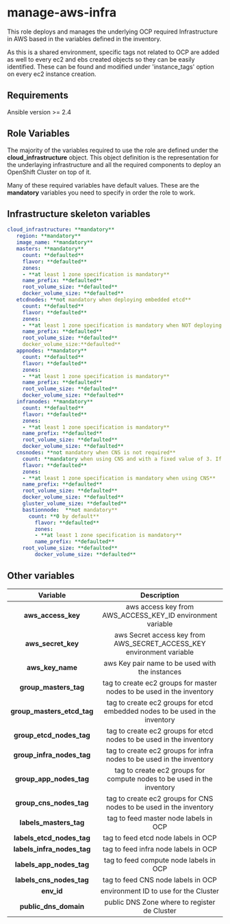 manage-aws-infra
================

This role deploys and manages the underlying OCP required Infrastructure in AWS based in the variables defined in the inventory.

As this is a shared environment, specific tags not related to OCP are added as well to every ec2 and ebs created objects so they can be easily identified. These can be found and modified under 'instance_tags' option on every ec2 instance creation.

Requirements
------------

Ansible version >= 2.4

Role Variables
--------------

The majority of the variables required to use the role are defined under the **cloud_infrastructure** object. This object definition is the representation for the underlaying infrastructure and all the required components to deploy an OpenShift Cluster on top of it.

Many of these required variables have default values. These are the **mandatory** variables you need to specify in order the role to work.

Infrastructure skeleton variables
---------------------------------

```yaml
cloud_infrastructure: **mandatory**
   region: **mandatory**
   image_name: **mandatory**
   masters: **mandatory**
     count: **defaulted**
     flavor: **defaulted**
     zones:
     - **at least 1 zone specification is mandatory**
     name_prefix: **defaulted**
     root_volume_size: **defaulted**
     docker_volume_size: **defaulted**
   etcdnodes: **not mandatory when deploying embedded etcd**
     count: **defaulted**
     flavor: **defaulted**
     zones:
     - **at least 1 zone specification is mandatory when NOT deploying embedded etcd**
     name_prefix: **defaulted**
     root_volume_size: **defaulted**
     docker_volume_size:**defaulted**
   appnodes: **mandatory**
     count: **defaulted**
     flavor: **defaulted**
     zones:
     - **at least 1 zone specification is mandatory**
     name_prefix: **defaulted**
     root_volume_size: **defaulted**
     docker_volume_size: **defaulted**
   infranodes: **mandatory**
     count: **defaulted**
     flavor: **defaulted**
     zones:
     - **at least 1 zone specification is mandatory**
     name_prefix: **defaulted**
     root_volume_size: **defaulted**
     docker_volume_size: **defaulted**
   cnsnodes: **not mandatory when CNS is not required**
     count: **mandatory when using CNS and with a fixed value of 3. If not using CNS this is defaulted to 0**
     flavor: **defaulted**
     zones:
     - **at least 1 zone specification is mandatory when using CNS**
     name_prefix: **defaulted**
     root_volume_size: **defaulted**
     docker_volume_size: **defaulted**
     gluster_volume_size: **defaulted**
	 bastionnode:  **not mandatory**
	   count: **0 by default**
		 flavor: **defaulted**
		 zones:
		 - **at least 1 zone specification is mandatory**
		 name_prefix: **defaulted**
     root_volume_size: **defaulted**
		 docker_volume_size: **defaulted**
```

Other variables
---------------

| Variable        | Description                           |
|:---------------:|:-------------------------------------:|
|**aws_access_key**| aws access key from AWS_ACCESS_KEY_ID environment variable
|**aws_secret_key**| aws Secret access key from AWS_SECRET_ACCESS_KEY environment variable
|**aws_key_name**| aws Key pair name to be used with the instances
|**group_masters_tag**| tag to create ec2 groups for master nodes to be used in the inventory
|**group_masters_etcd_tag**| tag to create ec2 groups for etcd embedded nodes to be used in the inventory
|**group_etcd_nodes_tag**| tag to create ec2 groups for etcd nodes to be used in the inventory
|**group_infra_nodes_tag**| tag to create ec2 groups for infra nodes to be used in the inventory
|**group_app_nodes_tag**| tag to create ec2 groups for compute nodes to be used in the inventory
|**group_cns_nodes_tag**| tag to create ec2 groups for CNS nodes to be used in the inventory
|**labels_masters_tag**| tag to feed master node labels in OCP
|**labels_etcd_nodes_tag**| tag to feed etcd node labels in OCP
|**labels_infra_nodes_tag**| tag to feed infra node labels in OCP
|**labels_app_nodes_tag**| tag to feed compute node labels in OCP
|**labels_cns_nodes_tag**| tag to feed CNS node labels in OCP
|**env_id**| environment ID to use for the Cluster
|**public_dns_domain**| public DNS Zone where to register de Cluster
